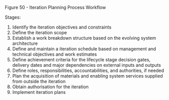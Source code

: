 Figure 50 - Iteration Planning Process Workflow

Stages:

1. Identify the iteration objectives and constraints
2. Define the iteration scope
3. Establish a work breakdown structure based on the evolving system architecture
4. Define and maintain a iteration schedule based on management and technical objectives and work estimates
5. Define achievement criteria for the lifecycle stage decision gates, delivery dates and major dependencies on external inputs and outputs
6. Define roles, responsibilities, accountabilities, and authorities, if needed
7. Plan the acquisition of materials and enabling system services supplied from outside the iteration
8. Obtain authorisation for the iteration
9. Implement iteration plans